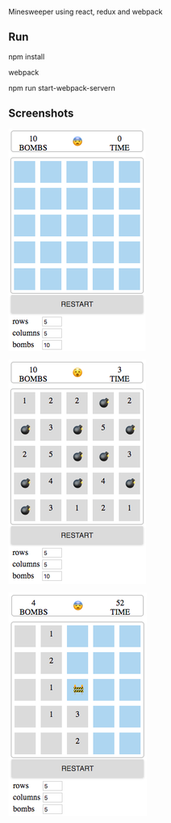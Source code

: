 Minesweeper using react, redux and webpack

## Run

npm install

webpack

npm run start-webpack-servern

## Screenshots

![Alt text](/images/1.png)

![Alt text](/images/2.png)

![Alt text](/images/3.png)
